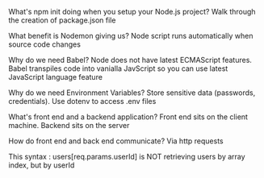 What's npm init doing when you setup your Node.js project?
Walk through the creation of package.json file

What benefit is Nodemon giving us?
Node script runs automatically when source code changes

Why do we need Babel?
Node does not have latest ECMAScript features. Babel transpiles code into vanialla JavScript so you can use latest JavaScript language feature

Why do we need Environment Variables?
Store sensitive data (passwords, credentials). Use dotenv to access .env files

What's front end and a backend application?
Front end sits on the client machine. Backend sits on the server

How do front end and back end communicate?
Via http requests

This syntax : users[req.params.userId] is NOT retrieving users by array index, but by userId